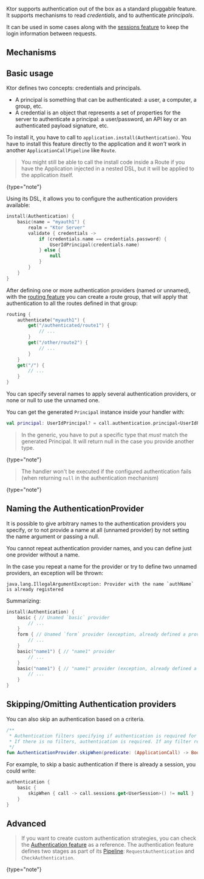[//]: # (title: Authentication)
[//]: # (caption: Authenticating Clients)
[//]: # (category: servers)
[//]: # (permalink: /servers/features/authentication.html)
[//]: # (children: /servers/features/authentication/)
[//]: # (keywords: authentication)
[//]: # (feature: feature)
[//]: # (artifact: io.ktor)
[//]: # (class: io.ktor.auth.Authentication)
[//]: # (redirect_from: redirect_from)
[//]: # (- /features/authentication.html: - /features/authentication.html)
[//]: # (ktor_version_review: 1.0.0)



Ktor supports authentication out of the box as a standard pluggable feature.
It supports mechanisms to read *credentials*, and to authenticate *principals*.

It can be used in some cases along with the [sessions feature](/servers/features/sessions.html)
to keep the login information between requests.







## Mechanisms



## Basic usage

Ktor defines two concepts: credentials and principals.

* A principal is something that can be authenticated: a user, a computer, a group, etc.
* A credential is an object that represents a set of properties for the server to authenticate a principal:
  a user/password, an API key or an authenticated payload signature, etc.

To install it, you have to call to `application.install(Authentication)`. You have to install this feature
directly to the application and it *won't* work in another `ApplicationCallPipeline` like `Route`.

>You might still be able to call the install code inside a Route if you have the Application injected in a nested DSL,
>but it will be applied to the application itself.
>
{type="note"}

Using its DSL, it allows you to configure the authentication providers available:

```kotlin
install(Authentication) {
    basic(name = "myauth1") {
        realm = "Ktor Server"
        validate { credentials ->
            if (credentials.name == credentials.password) {
                UserIdPrincipal(credentials.name)
            } else {
                null
            }
        }
    }
}
```

After defining one or more authentication providers (named or unnamed), with the [routing feature](/servers/features/routing.html)
you can create a route group, that will apply that authentication to all the routes defined in that group:

```kotlin
routing {
    authenticate("myauth1") {
        get("/authenticated/route1") {
            // ...
        }    
        get("/other/route2") {
            // ...
        }    
    }
    get("/") {
        // ...
    }
}
```

You can specify several names to apply several authentication providers, or none or null to use the unnamed one.

You can get the generated `Principal` instance inside your handler with:

```kotlin
val principal: UserIdPrincipal? = call.authentication.principal<UserIdPrincipal>()
```

>In the generic, you have to put a specific type that *must* match the generated Principal.
>It will return null in the case you provide another type. 
>
{type="note"}

>The handler won't be executed if the configured authentication fails (when returning `null` in the authentication mechanism)
>
{type="note"}

## Naming the AuthenticationProvider

It is possible to give arbitrary names to the authentication providers you specify,
or to not provide a name at all (unnamed provider) by not setting the name argument or passing a null.
 
You cannot repeat authentication provider names, and you can define just one provider without a name.

In the case you repeat a name for the provider or try to define two unnamed providers, an exception will be thrown:

```
java.lang.IllegalArgumentException: Provider with the name `authName` is already registered
```

Summarizing:

```kotlin
install(Authentication) {
    basic { // Unamed `basic` provider
        // ...
    }
    form { // Unamed `form` provider (exception, already defined a provider with name = null) 
        // ...
    }
    basic("name1") { // "name1" provider
        // ...
    }
    basic("name1") { // "name1" provider (exception, already defined a provider with name = "name1")
        // ...
    }
}
```

## Skipping/Omitting Authentication providers

You can also skip an authentication based on a criteria.

```kotlin
/**
 * Authentication filters specifying if authentication is required for particular [ApplicationCall]
 * If there is no filters, authentication is required. If any filter returns true, authentication is not required.
 */
fun AuthenticationProvider.skipWhen(predicate: (ApplicationCall) -> Boolean)
```

For example, to skip a basic authentication if there is already a session, you could write:

```kotlin
authentication {
    basic {
        skipWhen { call -> call.sessions.get<UserSession>() != null }
    }
}
```

## Advanced

>If you want to create custom authentication strategies,
>you can check the [Authentication feature](https://github.com/ktorio/ktor/tree/master/ktor-features/ktor-auth/jvm/src/io/ktor/auth) as a reference.
>The authentication feature defines two stages as part of its [Pipeline](https://github.com/ktorio/ktor/blob/master/ktor-features/ktor-auth/jvm/src/io/ktor/auth/AuthenticationPipeline.kt): `RequestAuthentication` and `CheckAuthentication`.
>
{type="note"}